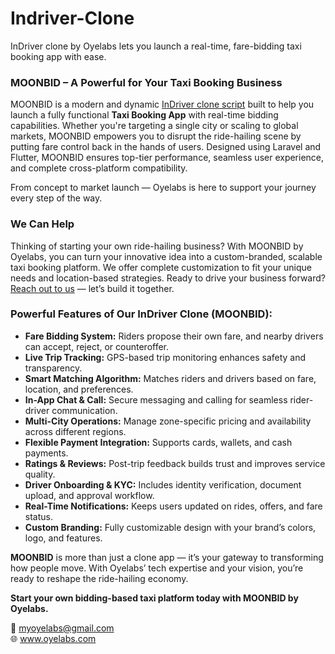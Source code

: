 # Indriver-Clone
InDriver clone by Oyelabs lets you launch a real-time, fare-bidding taxi booking app with ease.
<section>
<h3>MOONBID – A Powerful for Your Taxi Booking Business</h3>  
  <p>
   MOONBID is a modern and dynamic 
<a href="https://oyelabs.com/indriver-clone-app-development/?utm_source=Social+&utm_medium=github&utm_campaign=github_listing" target="_blank">InDriver clone script</a> built to help you launch a fully functional <strong>Taxi Booking App</strong> with real-time bidding capabilities. Whether you're targeting a single city or scaling to global markets, MOONBID empowers you to disrupt the ride-hailing scene by putting fare control back in the hands of users. Designed using Laravel and Flutter, MOONBID ensures top-tier performance, seamless user experience, and complete cross-platform compatibility.
  </p>
  <p>
    From concept to market launch — Oyelabs is here to support your journey every step of the way.
  </p>

  <h3>We Can Help</h3>
  <p>
    <p>
  Thinking of starting your own ride-hailing business? With MOONBID by Oyelabs, you can turn your innovative idea into a custom-branded, scalable taxi booking platform. We offer complete customization to fit your unique needs and location-based strategies. Ready to drive your business forward? <a href="mailto:grow@oyelabs.com">Reach out to us</a> — let’s build it together.
  </p>

  <h3>Powerful Features of Our InDriver Clone (MOONBID):</h3>
  <ul>
    <li><strong>Fare Bidding System:</strong> Riders propose their own fare, and nearby drivers can accept, reject, or counteroffer.</li>
    <li><strong>Live Trip Tracking:</strong> GPS-based trip monitoring enhances safety and transparency.</li>
    <li><strong>Smart Matching Algorithm:</strong> Matches riders and drivers based on fare, location, and preferences.</li>
    <li><strong>In-App Chat & Call:</strong> Secure messaging and calling for seamless rider-driver communication.</li>
    <li><strong>Multi-City Operations:</strong> Manage zone-specific pricing and availability across different regions.</li>
    <li><strong>Flexible Payment Integration:</strong> Supports cards, wallets, and cash payments.</li>
    <li><strong>Ratings & Reviews:</strong> Post-trip feedback builds trust and improves service quality.</li>
    <li><strong>Driver Onboarding & KYC:</strong> Includes identity verification, document upload, and approval workflow.</li>
    <li><strong>Real-Time Notifications:</strong> Keeps users updated on rides, offers, and fare status.</li>
    <li><strong>Custom Branding:</strong> Fully customizable design with your brand’s colors, logo, and features.</li>
  </ul>

  <p>
    <strong>MOONBID</strong> is more than just a clone app — it’s your gateway to transforming how people move. With Oyelabs’ tech expertise and your vision, you’re ready to reshape the ride-hailing economy.
  </p>
  <p>
    <strong>Start your own bidding-based taxi platform today with MOONBID by Oyelabs.</strong>
  </p>

  <p>
  📧 <a href="mailto:myoyelabs@gmail.com">myoyelabs@gmail.com</a><br>
  🌐 <a href="https://www.oyelabs.com">www.oyelabs.com</a>
</p>
</section>
